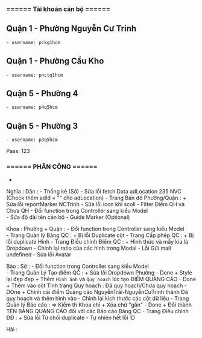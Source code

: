 ### ====== Tài khoản cán bộ ======
## Quận 1 - Phường Nguyễn Cư Trinh
    - username: pckq1hcm
## Quận 1 - Phường Cầu Kho
    - username: pnctq1hcm
## Quận 5 - Phường 4
    - username: p4q5hcm
## Quận 5 - Phường 3
    - username: p3q5hcm
Pass: 123

### ====== PHÂN CÔNG ======

- 

Nghĩa :
    Dân :
        - Thống kê (Sở)
        - Sửa lỗi fetch Data adLocation 235 NVC (Check thêm adId = "" cho adLocation)
        - Trang Bản đồ Phường/Quận :
            + Sửa lỗi reportMarker NCTrinh
        - Sửa lỗi icon khi scoll
        - Filter Điểm QH và Chưa QH
        - Đổi function trong Controller sang kiểu Model            
        - Sửa độ dài tên cán bộ
        - Guide Marker (Optional)

Khoa : 
    Phường + Quận :
        - Đổi function trong Controller sang kiểu Model            
        - Trang Quản lý Bảng QC :
            + Bị lỗi Duplicate cột 
        - Trang Cấp phép QC :
            + Bị lỗi duplicate Hình 
        - Trang Điều chỉnh Điểm QC :
            + Hình thức và mấy kia là Dropdown
        - Chỉnh lại ratio của các hình trong Modal
        - Lỗi Gửi mail undefined
        - Sửa lỗi Avatar


Bảo :
    Sở :
        - Đổi function trong Controller sang kiểu Model            
        - Trang Quản Lý Tạo điểm QC :
            + Sửa lỗi Dropdown Phường - Done
            + Style lại đẹp đẹp
            + Thêm `Hình ảnh` và `Quy hoạch` lúc tạo ĐIỂM QUẢNG CÁO - Done
            + Thêm vào cột Tình trạng Quy hoạch : Đã quy hoạch/Chưa quy hoạch - DOne
            + Chỉnh cái điểm Quảng cáo NguyễnTrãi-NguyễnCưTrinh thành Đã quy hoạch và thêm hình vào
        - Chỉnh lại kích thước các cột dữ liệu
        - Trang Quản lý Báo cáo :
            => Kiếm th Khoa chỉ
            + Xóa chữ "gần" - Done
            + Đổi thành TÊN BẢNG QUẢNG CÁO đối với các Báo cáo Bảng QC
        - Trang Điều chỉnh ĐĐ :
            + Sửa lỗi Từ chối duplicate - Tự nhiên hết lỗi :D




Hải :

